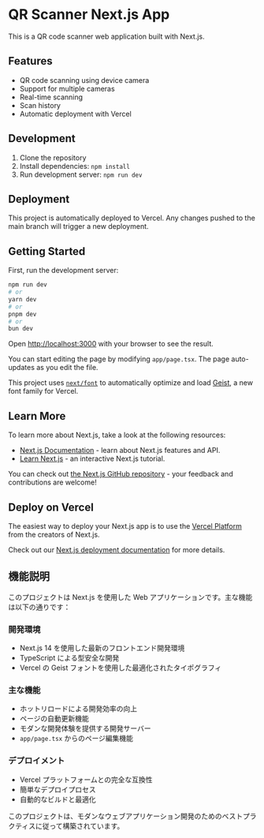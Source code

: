 # QR Scanner Next.js App

This is a QR code scanner web application built with Next.js.

## Features

- QR code scanning using device camera
- Support for multiple cameras
- Real-time scanning
- Scan history
- Automatic deployment with Vercel

## Development

1. Clone the repository
2. Install dependencies: `npm install`
3. Run development server: `npm run dev`

## Deployment

This project is automatically deployed to Vercel. Any changes pushed to the main branch will trigger a new deployment.

## Getting Started

First, run the development server:

```bash
npm run dev
# or
yarn dev
# or
pnpm dev
# or
bun dev
```

Open [http://localhost:3000](http://localhost:3000) with your browser to see the result.

You can start editing the page by modifying `app/page.tsx`. The page auto-updates as you edit the file.

This project uses [`next/font`](https://nextjs.org/docs/app/building-your-application/optimizing/fonts) to automatically optimize and load [Geist](https://vercel.com/font), a new font family for Vercel.

## Learn More

To learn more about Next.js, take a look at the following resources:

- [Next.js Documentation](https://nextjs.org/docs) - learn about Next.js features and API.
- [Learn Next.js](https://nextjs.org/learn) - an interactive Next.js tutorial.

You can check out [the Next.js GitHub repository](https://github.com/vercel/next.js) - your feedback and contributions are welcome!

## Deploy on Vercel

The easiest way to deploy your Next.js app is to use the [Vercel Platform](https://vercel.com/new?utm_medium=default-template&filter=next.js&utm_source=create-next-app&utm_campaign=create-next-app-readme) from the creators of Next.js.

Check out our [Next.js deployment documentation](https://nextjs.org/docs/app/building-your-application/deploying) for more details.
## 機能説明

このプロジェクトは Next.js を使用した Web アプリケーションです。主な機能は以下の通りです：

### 開発環境
- Next.js 14 を使用した最新のフロントエンド開発環境
- TypeScript による型安全な開発
- Vercel の Geist フォントを使用した最適化されたタイポグラフィ

### 主な機能
- ホットリロードによる開発効率の向上
- ページの自動更新機能
- モダンな開発体験を提供する開発サーバー
- `app/page.tsx` からのページ編集機能

### デプロイメント
- Vercel プラットフォームとの完全な互換性
- 簡単なデプロイプロセス
- 自動的なビルドと最適化

このプロジェクトは、モダンなウェブアプリケーション開発のためのベストプラクティスに従って構築されています。


